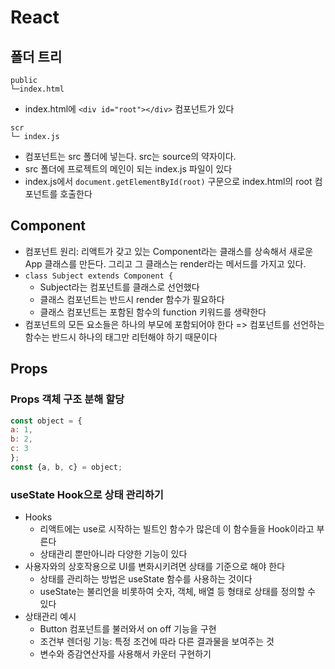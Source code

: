 # React

## 폴더 트리

```
public
└─index.html
```

* index.html에 `<div id="root"></div>` 컴포넌트가 있다

```
scr
└─ index.js
```

* 컴포넌트는 src 폴더에 넣는다. src는 source의 약자이다.
* src 폴더에 프로젝트의 메인이 되는 index.js 파일이 있다
* index.js에서 `document.getElementById(root)` 구문으로 index.html의 root 컴포넌트를 호출한다

## Component

* 컴포넌트 원리: 리액트가 갖고 있는 Component라는 클래스를 상속해서 새로운 App 클래스를 만든다. 그리고 그 클래스는 render라는 메서드를 가지고 있다.
* `class Subject extends Component {`
  * Subject라는 컴포넌트를 클래스로 선언했다
  * 클래스 컴포넌트는 반드시 render 함수가 필요하다
  * 클래스 컴포넌트는 포함된 함수의 function 키워드를 생략한다
* 컴포넌트의 모든 요소들은 하나의 부모에 포함되어야 한다 => 컴포넌트를 선언하는 함수는 반드시 하나의 태그만 리턴해야 하기 때문이다

## Props


### Props 객체 구조 분해 할당

```javascript
const object = {
a: 1,
b: 2,
c: 3
};
const {a, b, c} = object;
```

### useState Hook으로 상태 관리하기

* Hooks
  * 리액트에는 use로 시작하는 빌트인 함수가 많은데 이 함수들을 Hook이라고 부른다
  * 상태관리 뿐만아니라 다양한 기능이 있다
* 사용자와의 상호작용으로 UI를 변화시키려면 상태를 기준으로 해야 한다
  * 상태를 관리하는 방법은 useState 함수를 사용하는 것이다
  * useState는 불리언을 비롯하여 숫자, 객체, 배열 등 형태로 상태를 정의할 수 있다
* 상태관리 예시
  * Button 컴포넌트를 불러와서 on off 기능을 구현
  * 조건부 렌더링 기능: 특정 조건에 따라 다른 결과물을 보여주는 것
  * 변수와 증감연산자를 사용해서 카운터 구현하기
